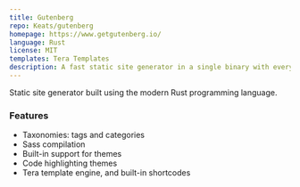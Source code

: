```yaml
---
title: Gutenberg
repo: Keats/gutenberg
homepage: https://www.getgutenberg.io/
language: Rust
license: MIT
templates: Tera Templates
description: A fast static site generator in a single binary with everything built-in.
---
```


Static site generator built using the modern Rust programming language.

### Features

* Taxonomies: tags and categories
* Sass compilation
* Built-in support for themes
* Code highlighting themes
* Tera template engine, and built-in shortcodes
